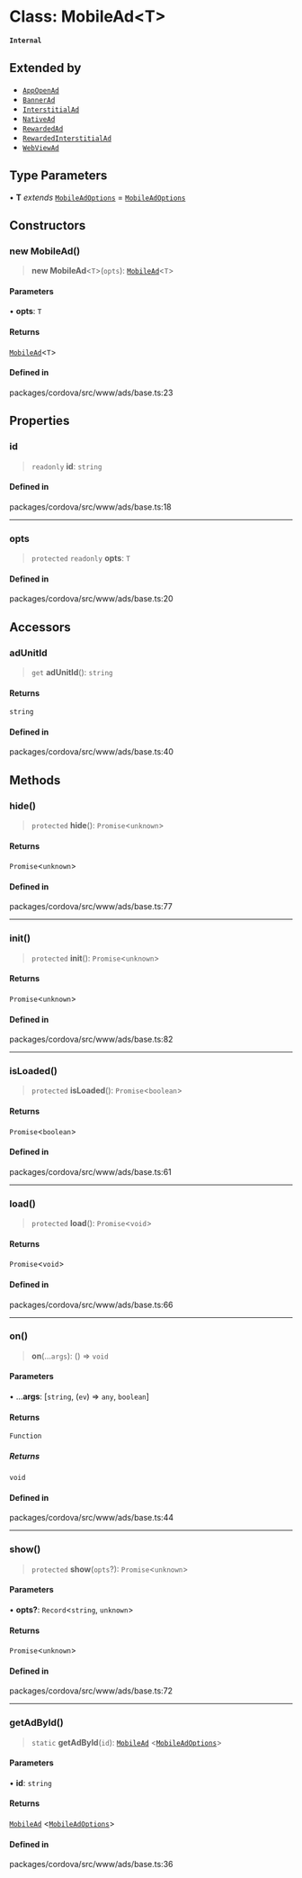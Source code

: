 # Class: MobileAd\<T\>

**`Internal`**

## Extended by

- [`AppOpenAd`](AppOpenAd.md)
- [`BannerAd`](BannerAd.md)
- [`InterstitialAd`](InterstitialAd.md)
- [`NativeAd`](NativeAd.md)
- [`RewardedAd`](RewardedAd.md)
- [`RewardedInterstitialAd`](RewardedInterstitialAd.md)
- [`WebViewAd`](WebViewAd.md)

## Type Parameters

• **T** *extends* [`MobileAdOptions`](../type-aliases/MobileAdOptions.md) = [`MobileAdOptions`](../type-aliases/MobileAdOptions.md)

## Constructors

### new MobileAd()

> **new MobileAd**\<`T`\>(`opts`): [`MobileAd`](MobileAd.md)\<`T`\>

#### Parameters

• **opts**: `T`

#### Returns

[`MobileAd`](MobileAd.md)\<`T`\>

#### Defined in

packages/cordova/src/www/ads/base.ts:23

## Properties

### id

> `readonly` **id**: `string`

#### Defined in

packages/cordova/src/www/ads/base.ts:18

***

### opts

> `protected` `readonly` **opts**: `T`

#### Defined in

packages/cordova/src/www/ads/base.ts:20

## Accessors

### adUnitId

> `get` **adUnitId**(): `string`

#### Returns

`string`

#### Defined in

packages/cordova/src/www/ads/base.ts:40

## Methods

### hide()

> `protected` **hide**(): `Promise`\<`unknown`\>

#### Returns

`Promise`\<`unknown`\>

#### Defined in

packages/cordova/src/www/ads/base.ts:77

***

### init()

> `protected` **init**(): `Promise`\<`unknown`\>

#### Returns

`Promise`\<`unknown`\>

#### Defined in

packages/cordova/src/www/ads/base.ts:82

***

### isLoaded()

> `protected` **isLoaded**(): `Promise`\<`boolean`\>

#### Returns

`Promise`\<`boolean`\>

#### Defined in

packages/cordova/src/www/ads/base.ts:61

***

### load()

> `protected` **load**(): `Promise`\<`void`\>

#### Returns

`Promise`\<`void`\>

#### Defined in

packages/cordova/src/www/ads/base.ts:66

***

### on()

> **on**(...`args`): () => `void`

#### Parameters

• ...**args**: [`string`, (`ev`) => `any`, `boolean`]

#### Returns

`Function`

##### Returns

`void`

#### Defined in

packages/cordova/src/www/ads/base.ts:44

***

### show()

> `protected` **show**(`opts`?): `Promise`\<`unknown`\>

#### Parameters

• **opts?**: `Record`\<`string`, `unknown`\>

#### Returns

`Promise`\<`unknown`\>

#### Defined in

packages/cordova/src/www/ads/base.ts:72

***

### getAdById()

> `static` **getAdById**(`id`): [`MobileAd`](MobileAd.md) \<[`MobileAdOptions`](../type-aliases/MobileAdOptions.md)\>

#### Parameters

• **id**: `string`

#### Returns

[`MobileAd`](MobileAd.md) \<[`MobileAdOptions`](../type-aliases/MobileAdOptions.md)\>

#### Defined in

packages/cordova/src/www/ads/base.ts:36
